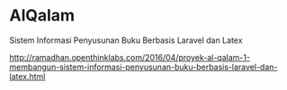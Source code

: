 # AlQalam

Sistem Informasi Penyusunan Buku Berbasis Laravel dan Latex

http://ramadhan.openthinklabs.com/2016/04/proyek-al-qalam-1-membangun-sistem-informasi-penyusunan-buku-berbasis-laravel-dan-latex.html
